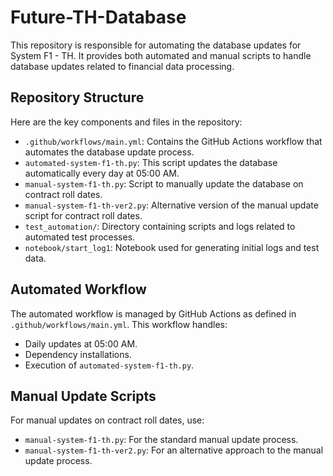 # Future-TH-Database

This repository is responsible for automating the database updates for System F1 - TH. It provides both automated and manual scripts to handle database updates related to financial data processing.

## Repository Structure

Here are the key components and files in the repository:

- `.github/workflows/main.yml`: Contains the GitHub Actions workflow that automates the database update process.
- `automated-system-f1-th.py`: This script updates the database automatically every day at 05:00 AM.
- `manual-system-f1-th.py`: Script to manually update the database on contract roll dates.
- `manual-system-f1-th-ver2.py`: Alternative version of the manual update script for contract roll dates.
- `test_automation/`: Directory containing scripts and logs related to automated test processes.
- `notebook/start_log1`: Notebook used for generating initial logs and test data.

## Automated Workflow

The automated workflow is managed by GitHub Actions as defined in `.github/workflows/main.yml`. This workflow handles:
- Daily updates at 05:00 AM.
- Dependency installations.
- Execution of `automated-system-f1-th.py`.

## Manual Update Scripts

For manual updates on contract roll dates, use:
- `manual-system-f1-th.py`: For the standard manual update process.
- `manual-system-f1-th-ver2.py`: For an alternative approach to the manual update process.


